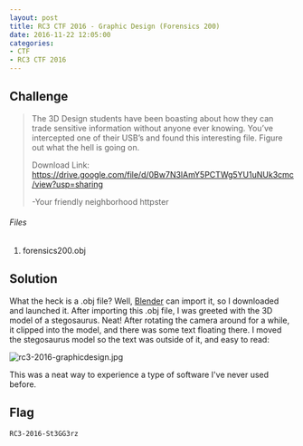 ```yaml
---
layout: post
title: RC3 CTF 2016 - Graphic Design (Forensics 200)
date: 2016-11-22 12:05:00
categories: 
- CTF 
- RC3 CTF 2016
---
```


## Challenge

> The 3D Design students have been boasting about how they can trade sensitive information without anyone ever knowing. You’ve intercepted one of their USB’s and found this interesting file. Figure out what the hell is going on.
>
> Download Link: https://drive.google.com/file/d/0Bw7N3lAmY5PCTWg5YU1uNUk3cmc/view?usp=sharing
>
> -Your friendly neighborhood httpster

###### Files

1. forensics200.obj


## Solution

What the heck is a .obj file?  Well, [Blender](https://www.blender.org) can import it, so I downloaded and launched it.  After importing this .obj file, I was greeted with the 3D model of a stegosaurus.  Neat!  After rotating the camera around for a while, it clipped into the model, and there was some text floating there.  I moved the stegosaurus model so the text was outside of it, and easy to read:

![rc3-2016-graphicdesign.jpg](/img/2016/rc3-2016-graphicdesign.jpg "rc3-2016-graphicdesign.jpg")

This was a neat way to experience a type of software I've never used before.

## Flag
```none
RC3-2016-St3GG3rz
```
